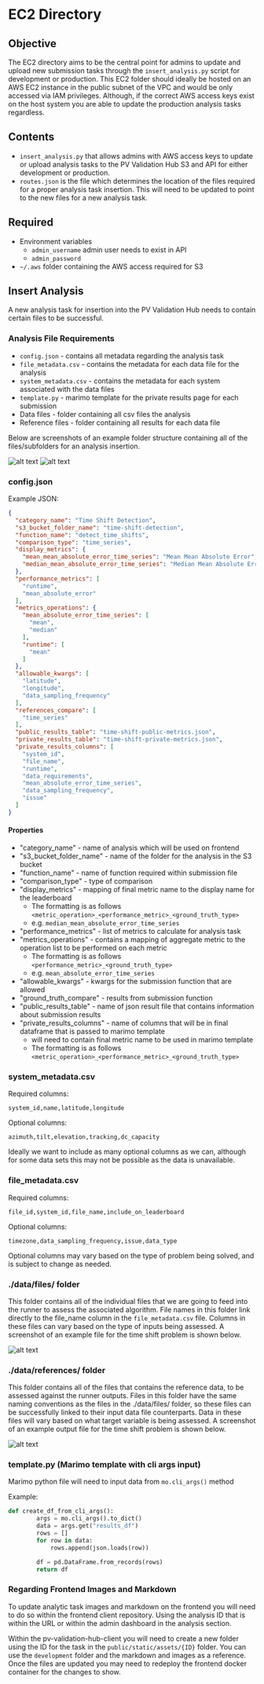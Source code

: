 # EC2 Directory

## Objective

The EC2 directory aims to be the central point for admins to update and upload new submission tasks through the `insert_analysis.py` script for development or production. This EC2 folder should ideally be hosted on an AWS EC2 instance in the public subnet of the VPC and would be only accessed via IAM privileges. Although, if the correct AWS access keys exist on the host system you are able to update the production analysis tasks regardless.

## Contents

- `insert_analysis.py` that allows admins with AWS access keys to update or upload analysis tasks to the PV Validation Hub S3 and API for either development or production.
- `routes.json` is the file which determines the location of the files required for a proper analysis task insertion. This will need to be updated to point to the new files for a new analysis task.

## Required

- Environment variables
  - `admin_username` admin user needs to exist in API
  - `admin_password`
- `~/.aws` folder containing the AWS access required for S3 

## Insert Analysis

A new analysis task for insertion into the PV Validation Hub needs to contain certain files to be successful.

### Analysis File Requirements

- `config.json` - contains all metadata regarding the analysis task
- `file_metadata.csv` - contains the metadata for each data file for the analysis
- `system_metadata.csv` - contains the metadata for each system associated with the data files
- `template.py` - marimo template for the private results page for each submission
- Data files - folder containing all csv files the analysis
- Reference files - folder containing all results for each data file

Below are screenshots of an example folder structure containing all of the files/subfolders for an analysis insertion.

![alt text](file-structure-example.png)
![alt text](file-structure-example-2.png)

### config.json

Example JSON:

```json
{
  "category_name": "Time Shift Detection",
  "s3_bucket_folder_name": "time-shift-detection",
  "function_name": "detect_time_shifts",
  "comparison_type": "time_series",
  "display_metrics": {
    "mean_mean_absolute_error_time_series": "Mean Mean Absolute Error",
    "median_mean_absolute_error_time_series": "Median Mean Absolute Error"
  },
  "performance_metrics": [
    "runtime",
    "mean_absolute_error"
  ],
  "metrics_operations": {
    "mean_absolute_error_time_series": [
      "mean",
      "median"
    ],
    "runtime": [
      "mean"
    ]
  },
  "allowable_kwargs": [
    "latitude",
    "longitude",
    "data_sampling_frequency"
  ],
  "references_compare": [
    "time_series"
  ],
  "public_results_table": "time-shift-public-metrics.json",
  "private_results_table": "time-shift-private-metrics.json",
  "private_results_columns": [
    "system_id",
    "file_name",
    "runtime",
    "data_requirements",
    "mean_absolute_error_time_series",
    "data_sampling_frequency",
    "issue"
  ]
}
```

#### Properties

- "category_name" - name of analysis which will be used on frontend
- "s3_bucket_folder_name" - name of the folder for the analysis in the S3 bucket
- "function_name" - name of function required within submission file
- "comparison_type" - type of comparison
- "display_metrics" - mapping of final metric name to the display name for the leaderboard
  - The formatting is as follows `<metric_operation>_<performance_metric>_<ground_truth_type>`
  - e.g. `median_mean_absolute_error_time_series`
- "performance_metrics" - list of metrics to calculate for analysis task
- "metrics_operations" - contains a mapping of aggregate metric to the operation list to be performed on each metric
  - The formatting is as follows `<performance_metric>_<ground_truth_type>`
  - e.g. `mean_absolute_error_time_series`
- "allowable_kwargs" - kwargs for the submission function that are allowed
- "ground_truth_compare" - results from submission function
- "public_results_table" - name of json result file that contains information about submission results
- "private_results_columns" - name of columns that will be in final dataframe that is passed to marimo template
  - will need to contain final metric name to be used in marimo template
  - The formatting is as follows `<metric_operation>_<performance_metric>_<ground_truth_type>`

### system_metadata.csv

Required columns:

```csv
system_id,name,latitude,longitude
```

Optional columns:

```csv
azimuth,tilt,elevation,tracking,dc_capacity
```

Ideally we want to include as many optional columns as we can, although for some data sets this may not be possible as the data is unavailable.


### file_metadata.csv

Required columns:

```csv
file_id,system_id,file_name,include_on_leaderboard
```

Optional columns:

```csv
timezone,data_sampling_frequency,issue,data_type
```

Optional columns may vary based on the type of problem being solved, and is subject to change as needed.

### ./data/files/ folder

This folder contains all of the individual files that we are going to feed into the runner to assess the associated algorithm. File names in this folder link directly to the file_name column in the `file_metadata.csv` file. Columns in these files can vary based on the type of inputs being assessed. A screenshot of an example file for the time shift problem is shown below.

![alt text](input-file-data.png)

### ./data/references/ folder

This folder contains all of the files that contains the reference data, to be assessed against the runner outputs. Files in this folder have the same naming conventions as the files in the ./data/files/ folder, so these files can be successfully linked to their input data file counterparts. Data in these files will vary based on what target variable is being assessed. A screenshot of an example output file for the time shift problem is shown below.

![alt text](output-file-data.png)

### template.py (Marimo template with cli args input)

Marimo python file will need to input data from `mo.cli_args()` method

Example:

```python
def create_df_from_cli_args():
        args = mo.cli_args().to_dict()
        data = args.get("results_df")
        rows = []
        for row in data:
            rows.append(json.loads(row))

        df = pd.DataFrame.from_records(rows)
        return df
```

### Regarding Frontend Images and Markdown

To update analytic task images and markdown on the frontend you will need to do so within the frontend client repository. Using the analysis ID that is within the URL or within the admin dashboard in the analysis section.

Within the pv-validation-hub-client you will need to create a new folder using the ID for the task in the `public/static/assets/{ID}` folder. You can use the `development` folder and the markdown and images as a reference. Once the files are updated you may need to redeploy the frontend docker container for the changes to show.
